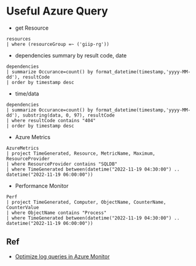 # Useful Azure Query

- get Resource
```
resources
| where (resourceGroup =~ ('giip-rg'))
```

- dependencies summary by result code, date

```az
dependencies
| summarize Occurance=count() by format_datetime(timestamp,'yyyy-MM-dd'), resultCode
| order by timestamp desc
```

- time/data
```
dependencies 
| summarize Occurance=count() by format_datetime(timestamp,'yyyy-MM-dd'), substring(data, 0, 97), resultCode 
| where resultCode contains "404" 
| order by timestamp desc
```

- Azure Metrics 

```az
AzureMetrics
| project TimeGenerated, Resource, MetricName, Maximum, ResourceProvider
| where ResourceProvider contains "SQLDB"
| where TimeGenerated between(datetime("2022-11-19 04:30:00") .. datetime("2022-11-19 06:00:00")) 
```

- Performance Monitor

```az
Perf
| project TimeGenerated, Computer, ObjectName, CounterName, CounterValue
| where ObjectName contains "Process"
| where TimeGenerated between(datetime("2022-11-19 04:30:00") .. datetime("2022-11-19 06:00:00")) 
```

## Ref

- [Optimize log queries in Azure Monitor](https://learn.microsoft.com/en-us/azure/azure-monitor/logs/query-optimization#use-effective-aggregation-commands-and-dimensions-in-summarize-and-join)

